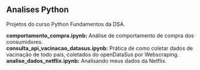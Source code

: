 ## Analises Python
Projetos do curso Python Fundamentos da DSA.

**comportamento_compra.ipynb:** Análise de comportamento de compra dos consumidores.<br>
**consulta_api_vacinacao_datasus.ipynb:** Prática de como coletar dados de vacinação de todo país, coletados do openDataSus por Webscraping.<br>
**analise_dados_netflix.ipynb:** Analisando meus dados da Netflix.

